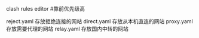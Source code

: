 clash rules editor
#靠前优先级高

reject.yaml
  存放拒绝连接的网站
direct.yaml
  存放从本机直连的网站
proxy.yaml
  存放需要代理的网站
relay.yaml
  存放国内中转的网站
